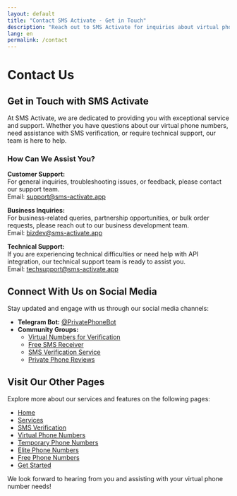 ```yaml
---
layout: default
title: "Contact SMS Activate - Get in Touch"
description: "Reach out to SMS Activate for inquiries about virtual phone numbers and SMS verification services."
lang: en
permalink: /contact
---
```


# Contact Us

## Get in Touch with SMS Activate

At SMS Activate, we are dedicated to providing you with exceptional service and support. Whether you have questions about our virtual phone numbers, need assistance with SMS verification, or require technical support, our team is here to help.

### How Can We Assist You?

**Customer Support:**  
For general inquiries, troubleshooting issues, or feedback, please contact our support team.  
Email: [support@sms-activate.app](mailto:support@sms-activate.app)

**Business Inquiries:**  
For business-related queries, partnership opportunities, or bulk order requests, please reach out to our business development team.  
Email: [bizdev@sms-activate.app](mailto:bizdev@sms-activate.app)

**Technical Support:**  
If you are experiencing technical difficulties or need help with API integration, our technical support team is ready to assist you.  
Email: [techsupport@sms-activate.app](mailto:techsupport@sms-activate.app)

## Connect With Us on Social Media

Stay updated and engage with us through our social media channels:
- **Telegram Bot:** [@PrivatePhoneBot](https://t.me/PrivatePhoneBot)
- **Community Groups:**
  - [Virtual Numbers for Verification](https://t.me/VirtualNumbersForVerification)
  - [Free SMS Receiver](https://t.me/FreeSmsReceiver)
  - [SMS Verification Service](https://t.me/SmsVerificationService)
  - [Private Phone Reviews](https://t.me/PrivatePhoneReviews)

## Visit Our Other Pages

Explore more about our services and features on the following pages:
- [Home](/)
- [Services](/services)
- [SMS Verification](/sms-verification)
- [Virtual Phone Numbers](/virtual-phone-numbers)
- [Temporary Phone Numbers](/temporary-phone-numbers)
- [Elite Phone Numbers](/elite-phone-numbers)
- [Free Phone Numbers](/free-phone-numbers)
- [Get Started](/get-started)

We look forward to hearing from you and assisting with your virtual phone number needs!